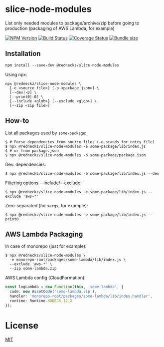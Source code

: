 # slice-node-modules

List only needed modules to package/archive/zip before going to production (packaging of AWS Lambda, for example)

[![NPM Version][npm-image]][npm-url]
[![Build Status][travis-image]][travis-url]
[![Coverage Status][coveralls-image]][coveralls-url]
[![Bundle size][bundlephobia-image]][bundlephobia-url]

## Installation

```shell
npm install --save-dev @redneckz/slice-node-modules
```

Using npx:
```shell
npx @redneckz/slice-node-modules \
  [-e <source file>] [-p <package.json>] \
  [--dev|-D] \
  [--print0|-0] \
  [--include <glob>] [--exclude <glob>] \
  [--zip <zip file>]
```

## How-to

List all packages used by `some-package`:
```shell
$ # Parse dependencies from source files (-e stands for entry file)
$ npx @redneckz/slice-node-modules -e some-package/lib/index.js
$ # or from package.json
$ npx @redneckz/slice-node-modules -p some-package/package.json
```

Dev. dependencies:
```shell
$ npx @redneckz/slice-node-modules -e some-package/lib/index.js --dev
```

Filtering options --include/--exclude:
```shell
$ npx @redneckz/slice-node-modules -e some-package/lib/index.js --exclude 'aws-*'
```

Zero-separated (for `xargs`, for example):
```shell
$ npx @redneckz/slice-node-modules -e some-package/lib/index.js --print0
```

## AWS Lambda Packaging

In case of monorepo (just for example):
```shell
$ npx @redneckz/slice-node-modules \
  -e monorepo-root/packages/some-lambda/lib/index.js \
  --exclude 'aws-*' \
  --zip some-lambda.zip
```
AWS Lambda config (CloudFormation):
```ts
const logLambda = new Function(this, 'some-lambda', {
  code: new AssetCode('some-lambda.zip'),
  handler: 'monorepo-root/packages/some-lambda/lib/index.handler',
  runtime: Runtime.NODEJS_12_X
});
```

# License

[MIT](http://vjpr.mit-license.org)

[npm-image]: https://badge.fury.io/js/%40redneckz%2Fslice-node-modules.svg
[npm-url]: https://www.npmjs.com/package/%40redneckz%2Fslice-node-modules
[travis-image]: https://travis-ci.org/redneckz/slice-node-modules.svg?branch=master
[travis-url]: https://travis-ci.org/redneckz/slice-node-modules
[coveralls-image]: https://coveralls.io/repos/github/redneckz/slice-node-modules/badge.svg?branch=master
[coveralls-url]: https://coveralls.io/github/redneckz/slice-node-modules?branch=master
[bundlephobia-image]: https://badgen.net/bundlephobia/min/@redneckz/slice-node-modules
[bundlephobia-url]: https://bundlephobia.com/result?p=@redneckz/slice-node-modules
